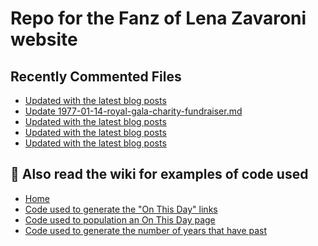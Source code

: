 # Repo for the Fanz of Lena Zavaroni website

## Recently Commented Files
<!-- BLOG-POST-LIST:START -->
- [Updated with the latest blog posts](https://github.com/FanzOfLenaZavaroni/fanzoflenazavaroni.github.io/commit/d79d149d21c281d4b9198064089f62230f200443)
- [Update 1977-01-14-royal-gala-charity-fundraiser.md](https://github.com/FanzOfLenaZavaroni/fanzoflenazavaroni.github.io/commit/5d34457f7f5abc4598bdd5a539fe892ede74f6c8)
- [Updated with the latest blog posts](https://github.com/FanzOfLenaZavaroni/fanzoflenazavaroni.github.io/commit/dc5ef86a0c58e73ca3c551e09225e4c183a4fd77)
- [Updated with the latest blog posts](https://github.com/FanzOfLenaZavaroni/fanzoflenazavaroni.github.io/commit/f25c88316b68b5301058f00b3b8e79186684b84f)
- [Updated with the latest blog posts](https://github.com/FanzOfLenaZavaroni/fanzoflenazavaroni.github.io/commit/60a103fbbd733f139bf3353083c5b7212f95fdd4)
<!-- BLOG-POST-LIST:END -->

## :notebook: Also read the wiki for examples of code used
* [Home](https://github.com/FanzOfLenaZavaroni/fanzoflenazavaroni.github.io/wiki)
* [Code used to generate the "On This Day" links](https://github.com/FanzOfLenaZavaroni/fanzoflenazavaroni.github.io/wiki/On-This-Day-Code)
* [Code used to population an On This Day page](https://github.com/FanzOfLenaZavaroni/fanzoflenazavaroni.github.io/wiki/Code-used-to-population-an-On-This-Day-page)
* [Code used to generate the number of years that have past](https://github.com/FanzOfLenaZavaroni/fanzoflenazavaroni.github.io/wiki/Number-of-years-gone-by-code)
